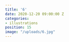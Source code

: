 ```yaml
---
title: '6'
date: 2020-12-20 09:00:00 Z
categories:
- illustrations
position: 15
image: "/uploads/6.jpg"
---
```


